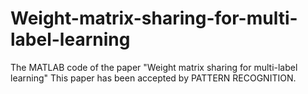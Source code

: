# Weight-matrix-sharing-for-multi-label-learning
The MATLAB code of the paper "Weight matrix sharing for multi-label learning"
This paper has been accepted by PATTERN RECOGNITION.
